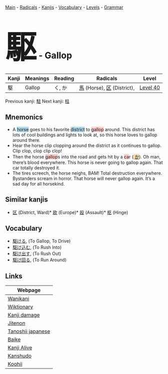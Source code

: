 <style> bigfont {font-size: 100px}</style>
[Main](../README.md) -
[Radicals](../radicals.md) -
[Kanjis](../kanjis.md) -
[Vocabulary](../vocabulary.md) -
[Levels](../levels.md) -
[Grammar](../grammar.md)
# <bigfont> 駆</bigfont> - Gallop 

| Kanji | Meanings | Reading | Radicals | Level |
| --- | --- | --- | --- | --- |
| 駆 | Gallop | く, か | [馬](../radicals/馬.md) (Horse), [区](../radicals/区.md) (District),  | [Level 40](../levels/wk_level40.md) |

Previous kanji: [駐](駐.md) Next kanji: [柱](柱.md) 

## Mnemonics
 * A <span style="background-color:#ADD8E6"> horse</span> goes to his favorite <span style="background-color:#ADD8E6"> district</span> to <span style="background-color:#ffcccb"> gallop</span> around. This district has lots of cool buildings and lights to look at, so this horse loves to gallop around there.
* Hear the horse clip clopping around the district as it continues to gallop. Clip clop, clop clip clop!
* Then the horse <span style="background-color:#ffcccb"> gallop</span>s into the road and gets hit by a <span style="background-color:#ffcccb"> ca</span>r (<span style="background-color:#fed8b1"> [か](https://jisho.org/search/か)</span>). Oh man, there’s blood everywhere. This horse is never going to gallop again. That car totally destroyed it.
* The tires screech, the horse neighs, BAM! Total destruction everywhere. Bystanders scream in horror. That horse will never gallop again. It’s a sad day for all horsekind.


## Similar kanjis
 * [区](区.md) (District, Ward)* [欧](欧.md) (Europe)* [殴](殴.md) (Assault)* [枢](枢.md) (Hinge)


## Vocabulary
 * [駆ける](../vocabulary/駆.md), (To Gallop, To Drive)
* [駆け込む](../vocabulary/駆.md), (To Rush Into)
* [駆け出す](../vocabulary/駆.md), (To Rush Out)
* [駆け回る](../vocabulary/駆.md), (To Run Around)



## Links 

| Webpage |
| --- |
| [Wanikani          ](https://www.wanikani.com/kanji/駆) |
| [Wiktionary        ](https://en.wiktionary.org/wiki/駆) |
| [Kanji damage      ](http://www.kanjidamage.com/kanji/search?utf8=✓&q=駆) |
| [Jitenon           ](https://jitenon.com/kanji/駆) |
| [Tanoshii japanese ](https://www.tanoshiijapanese.com/dictionary/kanji.cfm?k=駆) |
| [Baike             ](https://baike.baidu.com/item/駆) |
| [Kanji Alive       ](https://app.kanjialive.com/駆) |
| [Kanshudo          ](https://www.kanshudo.com/searchmn?q=駆) |
| [Koohii            ](https://kanji.koohii.com/study/kanji/駆) |
